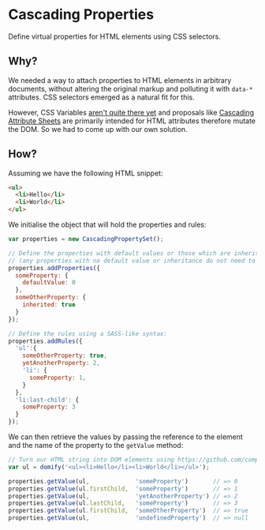 # Cascading Properties

Define virtual properties for HTML elements using CSS selectors.

## Why?

We needed a way to attach properties to HTML elements in arbitrary documents, without altering the original markup and polluting it with `data-*` attributes. CSS selectors emerged as a natural fit for this.

However, CSS Variables [aren't quite there yet](http://dev.w3.org/csswg/css-variables/) and proposals like [Cascading Attribute Sheets](https://lists.w3.org/Archives/Public/public-webapps/2012JulSep/0508.html) are primarily intended for HTML attributes therefore mutate the DOM. So we had to come up with our own solution.

## How?

Assuming we have the following HTML snippet:

```html
<ul>
  <li>Hello</li>
  <li>World</li>
</ul>
```

We initialise the object that will hold the properties and rules:

```js
var properties = new CascadingPropertySet();

// Define the properties with default values or those which are inherited
// (any properties with no default value or inheritance do not need to be explicitly defined)
properties.addProperties({
  someProperty: {
    defaultValue: 0
  },
  someOtherProperty: {
    inherited: true
  }
});

// Define the rules using a SASS-like syntax:
properties.addRules({
  'ul':{
    someOtherProperty: true,
    yetAnotherProperty: 2,
    'li': {
      someProperty: 1,
    }
  },
  'li:last-child': {
    someProperty: 3
  }
});
```

We can then retrieve the values by passing the reference to the element and the name of the property
to the `getValue` method:

```js
// Turn our HTML string into DOM elements using https://github.com/component/domify
var ul = domify('<ul><li>Hello</li><li>World</li></ul>');

properties.getValue(ul,             'someProperty')       // => 0
properties.getValue(ul.firstChild,  'someProperty')       // => 1
properties.getValue(ul,             'yetAnotherProperty') // => 2
properties.getValue(ul.lastChild,   'someProperty')       // => 3
properties.getValue(ul.firstChild,  'someOtherProperty')  // => true
properties.getValue(ul,             'undefinedProperty')  // => null
```
